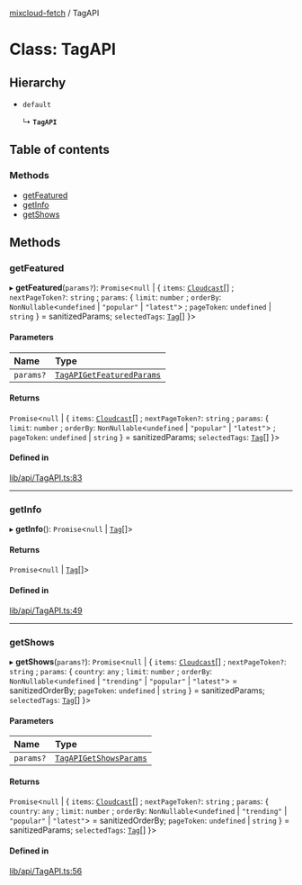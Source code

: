 [mixcloud-fetch](../README.md) / TagAPI

# Class: TagAPI

## Hierarchy

- `default`

  ↳ **`TagAPI`**

## Table of contents

### Methods

- [getFeatured](TagAPI.md#getfeatured)
- [getInfo](TagAPI.md#getinfo)
- [getShows](TagAPI.md#getshows)

## Methods

### getFeatured

▸ **getFeatured**(`params?`): `Promise`\<``null`` \| \{ `items`: [`Cloudcast`](../interfaces/Cloudcast.md)[] ; `nextPageToken?`: `string` ; `params`: \{ `limit`: `number` ; `orderBy`: `NonNullable`\<`undefined` \| ``"popular"`` \| ``"latest"``\> ; `pageToken`: `undefined` \| `string`  } = sanitizedParams; `selectedTags`: [`Tag`](../interfaces/Tag.md)[]  }\>

#### Parameters

| Name | Type |
| :------ | :------ |
| `params?` | [`TagAPIGetFeaturedParams`](../interfaces/TagAPIGetFeaturedParams.md) |

#### Returns

`Promise`\<``null`` \| \{ `items`: [`Cloudcast`](../interfaces/Cloudcast.md)[] ; `nextPageToken?`: `string` ; `params`: \{ `limit`: `number` ; `orderBy`: `NonNullable`\<`undefined` \| ``"popular"`` \| ``"latest"``\> ; `pageToken`: `undefined` \| `string`  } = sanitizedParams; `selectedTags`: [`Tag`](../interfaces/Tag.md)[]  }\>

#### Defined in

[lib/api/TagAPI.ts:83](https://github.com/patrickkfkan/mixcloud-fetch/blob/e4ecdc8/src/lib/api/TagAPI.ts#L83)

___

### getInfo

▸ **getInfo**(): `Promise`\<``null`` \| [`Tag`](../interfaces/Tag.md)[]\>

#### Returns

`Promise`\<``null`` \| [`Tag`](../interfaces/Tag.md)[]\>

#### Defined in

[lib/api/TagAPI.ts:49](https://github.com/patrickkfkan/mixcloud-fetch/blob/e4ecdc8/src/lib/api/TagAPI.ts#L49)

___

### getShows

▸ **getShows**(`params?`): `Promise`\<``null`` \| \{ `items`: [`Cloudcast`](../interfaces/Cloudcast.md)[] ; `nextPageToken?`: `string` ; `params`: \{ `country`: `any` ; `limit`: `number` ; `orderBy`: `NonNullable`\<`undefined` \| ``"trending"`` \| ``"popular"`` \| ``"latest"``\> = sanitizedOrderBy; `pageToken`: `undefined` \| `string`  } = sanitizedParams; `selectedTags`: [`Tag`](../interfaces/Tag.md)[]  }\>

#### Parameters

| Name | Type |
| :------ | :------ |
| `params?` | [`TagAPIGetShowsParams`](../interfaces/TagAPIGetShowsParams.md) |

#### Returns

`Promise`\<``null`` \| \{ `items`: [`Cloudcast`](../interfaces/Cloudcast.md)[] ; `nextPageToken?`: `string` ; `params`: \{ `country`: `any` ; `limit`: `number` ; `orderBy`: `NonNullable`\<`undefined` \| ``"trending"`` \| ``"popular"`` \| ``"latest"``\> = sanitizedOrderBy; `pageToken`: `undefined` \| `string`  } = sanitizedParams; `selectedTags`: [`Tag`](../interfaces/Tag.md)[]  }\>

#### Defined in

[lib/api/TagAPI.ts:56](https://github.com/patrickkfkan/mixcloud-fetch/blob/e4ecdc8/src/lib/api/TagAPI.ts#L56)
